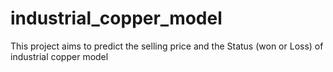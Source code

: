 # industrial_copper_model
This project aims to predict the selling price and the Status (won or Loss) of industrial copper model
